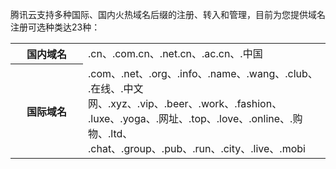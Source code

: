 <style  rel="stylesheet"> table th:nth-of-type(1) { width: 100px; }table th:nth-of-type(2) { width: 100px; }</style>
腾讯云支持多种国际、国内火热域名后缀的注册、转入和管理，目前为您提供域名注册可选种类达23种：
<table>
<tr>
<th>国内域名</th>
<td>.cn、.com.cn、.net.cn、.ac.cn、.中国</td>
</tr>
<tr>
<th>国际域名</th>
<td>.com、.net、.org、.info、.name、.wang、.club、<br>.在线、.中文网、.xyz、.vip、.beer、.work、.fashion、<br>.luxe、.yoga、.网址、.top、.love、.online、.购物、.ltd、<br>.chat、.group、.pub、.run、.city、.live、.mobi</td>
</tr>
</table>
